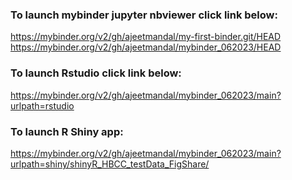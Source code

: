 ### To launch mybinder jupyter nbviewer click link below:

https://mybinder.org/v2/gh/ajeetmandal/my-first-binder.git/HEAD
https://mybinder.org/v2/gh/ajeetmandal/mybinder_062023/HEAD


### To launch Rstudio click link below:
https://mybinder.org/v2/gh/ajeetmandal/mybinder_062023/main?urlpath=rstudio

### To launch R Shiny app:
https://mybinder.org/v2/gh/ajeetmandal/mybinder_062023/main?urlpath=shiny/shinyR_HBCC_testData_FigShare/
